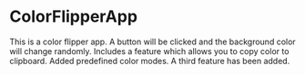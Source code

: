 # ColorFlipperApp
This is a color flipper app. A button will be clicked and the background color will change randomly. Includes a feature which allows you to copy color to clipboard. Added predefined color modes. A third feature has been added. 

